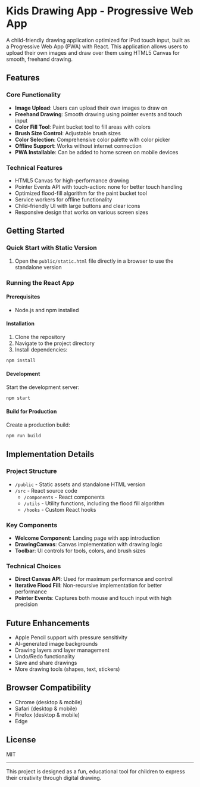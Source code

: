 # Kids Drawing App - Progressive Web App

A child-friendly drawing application optimized for iPad touch input, built as a Progressive Web App (PWA) with React. This application allows users to upload their own images and draw over them using HTML5 Canvas for smooth, freehand drawing.

## Features

### Core Functionality
- **Image Upload**: Users can upload their own images to draw on
- **Freehand Drawing**: Smooth drawing using pointer events and touch input
- **Color Fill Tool**: Paint bucket tool to fill areas with colors
- **Brush Size Control**: Adjustable brush sizes
- **Color Selection**: Comprehensive color palette with color picker
- **Offline Support**: Works without internet connection
- **PWA Installable**: Can be added to home screen on mobile devices

### Technical Features
- HTML5 Canvas for high-performance drawing
- Pointer Events API with touch-action: none for better touch handling
- Optimized flood-fill algorithm for the paint bucket tool
- Service workers for offline functionality
- Child-friendly UI with large buttons and clear icons
- Responsive design that works on various screen sizes

## Getting Started

### Quick Start with Static Version
1. Open the `public/static.html` file directly in a browser to use the standalone version

### Running the React App

#### Prerequisites
- Node.js and npm installed

#### Installation
1. Clone the repository
2. Navigate to the project directory
3. Install dependencies:
```bash
npm install
```

#### Development
Start the development server:
```bash
npm start
```

#### Build for Production
Create a production build:
```bash
npm run build
```

## Implementation Details

### Project Structure
- `/public` - Static assets and standalone HTML version
- `/src` - React source code
  - `/components` - React components
  - `/utils` - Utility functions, including the flood fill algorithm
  - `/hooks` - Custom React hooks

### Key Components
- **Welcome Component**: Landing page with app introduction
- **DrawingCanvas**: Canvas implementation with drawing logic
- **Toolbar**: UI controls for tools, colors, and brush sizes

### Technical Choices
- **Direct Canvas API**: Used for maximum performance and control
- **Iterative Flood Fill**: Non-recursive implementation for better performance
- **Pointer Events**: Captures both mouse and touch input with high precision

## Future Enhancements
- Apple Pencil support with pressure sensitivity
- AI-generated image backgrounds
- Drawing layers and layer management
- Undo/Redo functionality
- Save and share drawings
- More drawing tools (shapes, text, stickers)

## Browser Compatibility
- Chrome (desktop & mobile)
- Safari (desktop & mobile)
- Firefox (desktop & mobile)
- Edge

## License
MIT

---

This project is designed as a fun, educational tool for children to express their creativity through digital drawing.
